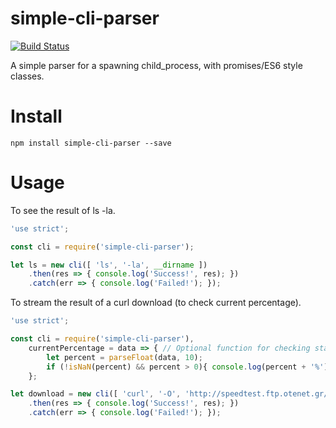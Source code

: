 simple-cli-parser
=================

[![Build Status](https://travis-ci.org/leemm/simple-cli-parser.svg?branch=master)](https://travis-ci.org/leemm/simple-cli-parser)

A simple parser for a spawning child_process, with promises/ES6 style classes.

# Install
```
npm install simple-cli-parser --save
```

# Usage

To see the result of ls -la.

```javascript
'use strict';

const cli = require('simple-cli-parser');

let ls = new cli([ 'ls', '-la', __dirname ])
    .then(res => { console.log('Success!', res); })
    .catch(err => { console.log('Failed!'); });
```

To stream the result of a curl download (to check current percentage).

```javascript
'use strict';

const cli = require('simple-cli-parser'),
    currentPercentage = data => { // Optional function for checking status
        let percent = parseFloat(data, 10);
        if (!isNaN(percent) && percent > 0){ console.log(percent + '%'); }
    };

let download = new cli([ 'curl', '-O', 'http://speedtest.ftp.otenet.gr/files/test10Mb.db', '-#' ], currentPercentage)
    .then(res => { console.log('Success!', res); })
    .catch(err => { console.log('Failed!'); });
```